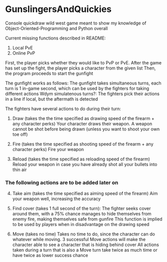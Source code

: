 # GunslingersAndQuickies
Console quickdraw wild west game meant to show my knowledge of Object-Oriented-Programming and Python overall

Current missing functions described in README:
  1. Local PvE
  2. Online PvP

First, the player picks whether they would like to PvP or PvE.
After the game has set up the fight, the player picks a character from the given list
Then, the program proceeds to start the gunfight

The gunfight works as follows:
  The gunfight takes simultaneous turns, each turn is 1 in-game second, which can be used by the fighters for taking different actions
  Wdym simulatenous turns?:
    The fighters pick their actions in a line if local, but the aftermath is detected

  The fighters have several actions to do during their turn:

1. Draw (takes the the time specified as drawing speed of the firearm + any character perks)
  Your character draws their weapon. A weapon cannot be shot before being drawn (unless you want to shoot your own toe off)

2. Fire (takes the time specified as shooting speed of the firearm + any character perks)
  Fire your weapon

3. Reload (takes the time specified as reloading speed of the firearm)
  Reload your weapon in case you have already shot all your bullets into thin air

### The following actions are to be added later on

4. Take aim (takes the time specified as aiming speed of the firearm)
  Aim your weapon well, increasing the accuracy

5. Find cover (takes 1 full second of the turn):
  The fighter seeks cover around them, with a 75% chance manages to hide themselves from enemy fire, making themselves safe from gunfire
    This function is implied to be used by players when in disadvantage on the drawing speed

6. Move (takes no time)
  Takes no time to do, since the character can do whatever while moving. 3 successful Move actions will make the character able to see a character that is hiding behind cover
    All actions taken during a turn that is also a Move turn take twice as much time or have twice as lower success chance
